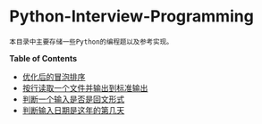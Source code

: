 # Python-Interview-Programming

	本目录中主要存储一些Python的编程题以及参考实现。

**Table of Contents**


   * [优化后的冒泡排序](./improved_bubble_sort.md)
   * [按行读取一个文件并输出到标准输出](./read_file_by_line.md)
   * [判断一个输入是否是回文形式](./if_a_Palindrom.md)
   * [判断输入日期是这年的第几天](./get_day_order.md)
